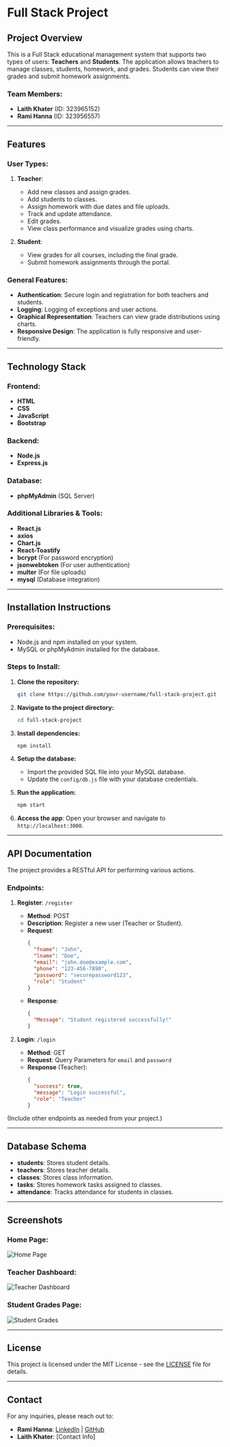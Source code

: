 # Full Stack Project

## Project Overview
This is a Full Stack educational management system that supports two types of users: **Teachers** and **Students**. The application allows teachers to manage classes, students, homework, and grades. Students can view their grades and submit homework assignments.

### Team Members:
- **Laith Khater** (ID: 323965152)
- **Rami Hanna** (ID: 323956557)

---

## Features

### User Types:
1. **Teacher**:
    - Add new classes and assign grades.
    - Add students to classes.
    - Assign homework with due dates and file uploads.
    - Track and update attendance.
    - Edit grades.
    - View class performance and visualize grades using charts.

2. **Student**:
    - View grades for all courses, including the final grade.
    - Submit homework assignments through the portal.

### General Features:
- **Authentication**: Secure login and registration for both teachers and students.
- **Logging**: Logging of exceptions and user actions.
- **Graphical Representation**: Teachers can view grade distributions using charts.
- **Responsive Design**: The application is fully responsive and user-friendly.

---

## Technology Stack

### Frontend:
- **HTML**
- **CSS**
- **JavaScript**
- **Bootstrap**

### Backend:
- **Node.js**
- **Express.js**

### Database:
- **phpMyAdmin** (SQL Server)

### Additional Libraries & Tools:
- **React.js**
- **axios**
- **Chart.js**
- **React-Toastify**
- **bcrypt** (For password encryption)
- **jsonwebtoken** (For user authentication)
- **multer** (For file uploads)
- **mysql** (Database integration)

---

## Installation Instructions

### Prerequisites:
- Node.js and npm installed on your system.
- MySQL or phpMyAdmin installed for the database.

### Steps to Install:
1. **Clone the repository:**
    ```bash
    git clone https://github.com/your-username/full-stack-project.git
    ```
2. **Navigate to the project directory:**
    ```bash
    cd full-stack-project
    ```
3. **Install dependencies:**
    ```bash
    npm install
    ```
4. **Setup the database:**
    - Import the provided SQL file into your MySQL database.
    - Update the `config/db.js` file with your database credentials.

5. **Run the application:**
    ```bash
    npm start
    ```

6. **Access the app**:
    Open your browser and navigate to `http://localhost:3000`.

---

## API Documentation

The project provides a RESTful API for performing various actions.

### Endpoints:

1. **Register**: `/register`
    - **Method**: POST
    - **Description**: Register a new user (Teacher or Student).
    - **Request**: 
      ```json
      {
        "fname": "John",
        "lname": "Doe",
        "email": "john.doe@example.com",
        "phone": "123-456-7890",
        "password": "securepassword123",
        "role": "Student"
      }
      ```
    - **Response**:
      ```json
      {
        "Message": "Student registered successfully!"
      }
      ```

2. **Login**: `/login`
    - **Method**: GET
    - **Request**: Query Parameters for `email` and `password`
    - **Response** (Teacher):
      ```json
      {
        "success": true,
        "message": "Login successful",
        "role": "Teacher"
      }
      ```

(Include other endpoints as needed from your project.)

---

## Database Schema

- **students**: Stores student details.
- **teachers**: Stores teacher details.
- **classes**: Stores class information.
- **tasks**: Stores homework tasks assigned to classes.
- **attendance**: Tracks attendance for students in classes.

---

## Screenshots

### Home Page:
![Home Page](link-to-image)

### Teacher Dashboard:
![Teacher Dashboard](link-to-image)

### Student Grades Page:
![Student Grades](link-to-image)

---

## License

This project is licensed under the MIT License - see the [LICENSE](LICENSE) file for details.

---

## Contact

For any inquiries, please reach out to:
- **Rami Hanna**: [LinkedIn](https://www.linkedin.com/in/ramihanna17) | [GitHub](https://github.com/RamiHann)
- **Laith Khater**: [Contact Info]
